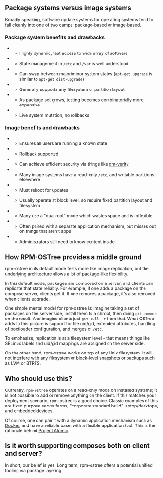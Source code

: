 ## Package systems versus image systems

Broadly speaking, software update systems for operating systems tend
to fall cleanly into one of two camps: package-based or image-based.

### Package system benefits and drawbacks

 * + Highly dynamic, fast access to wide array of software
 * + State management in `/etc` and `/var` is well understood 
 * + Can swap between major/minor system states (`apt-get upgrade` is similar to `apt-get dist-upgrade`)
 * + Generally supports any filesystem or partition layout
 * - As package set grows, testing becomes combinatorially more expensive
 * - Live system mutation, no rollbacks

### Image benefits and drawbacks

 * + Ensures all users are running a known state
 * + Rollback supported
 * + Can achieve efficient security via things like [dm-verity](http://lwn.net/Articles/459420/)
 * - Many image systems have a read-only `/etc`, and writable partitions elsewhere
 * - Must reboot for updates
 * - Usually operate at block level, so require fixed partition layout and filesystem
 * - Many use a "dual root" mode which wastes space and is inflexible
 * - Often paired with a separate application mechanism, but misses out on things that aren't apps
 * - Administrators still need to know content inside

## How RPM-OSTree provides a middle ground

rpm-ostree in its default mode feels more like image replication, but
the underlying architecture allows a lot of package-like flexibility.

In this default mode, packages are composed on a server, and clients
can replicate that state reliably.  For example, if one adds a package
on the compose server, clients get it.  If one removes a package, it's
also removed when clients upgrade.

One simple mental model for rpm-ostree is: imagine taking a set of
packages on the server side, install them to a chroot, then doing `git commit`
on the result.  And imagine clients just `git pull -r` from
that.  What OSTree adds to this picture is support for file uid/gid,
extended attributes, handling of bootloader configuration, and merges
of `/etc`.

To emphasize, replication is at a filesystem level - that means things 
like SELinux labels and uid/gid mappings are assigned on
the server side.

On the other hand, rpm-ostree works on top of any Unix filesystem.  It
will not interfere with any filesystem or block-level snapshots or
backups such as LVM or BTRFS.

## Who should use this?

Currently, `rpm-ostree` operates on a read-only mode on installed systems; it
is not possible to add or remove anything on the client.  If this
matches your deployment scenario, rpm-ostree is a good choice.
Classic examples of this are fixed purpose server farms, "corporate
standard build" laptop/desktops, and embedded devices.

Of course, one can pair it with a dynamic application mechanism such
as [Docker](https://www.docker.com/), and have a reliable base, with a
flexible application tool.  This is the rationale behind
[Project Atomic](http://www.projectatomic.io/).

## Is it worth supporting composes both on client and server?

In short, our belief is yes.  Long term, rpm-ostree offers a potential
unified tooling via package layering.
